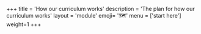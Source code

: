 +++
title = 'How our curriculum works'
description = 'The plan for how our curriculum works'
layout = 'module'
emoji= '🗺️'
menu = ['start here']
weight=1
+++
